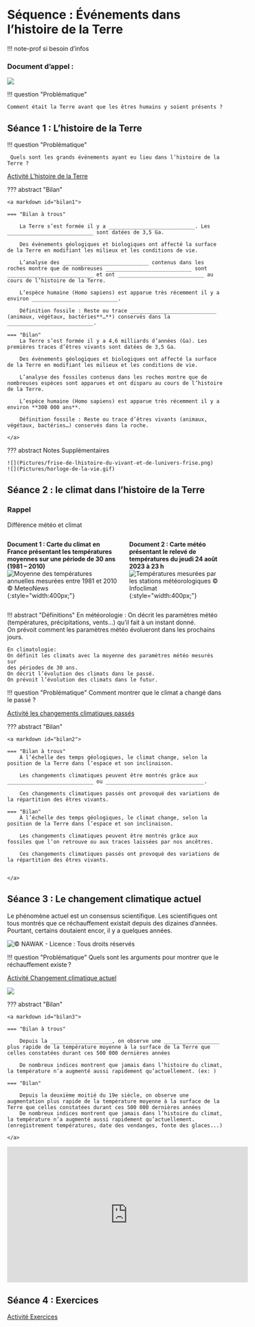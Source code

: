 # Séquence : Événements dans l’histoire de la Terre

!!! note-prof
    si besoin d’infos

### Document d’appel :
![](Pictures/BDVoyageTemps.png)

!!! question "Problématique"

    Comment était la Terre avant que les êtres humains y soient présents ?
    


## Séance 1 : L’histoire de la Terre


!!! question "Problématique"

     Quels sont les grands événements ayant eu lieu dans l’histoire de la Terre ?

[Activité L’histoire de la Terre](../HistoireTerre)


??? abstract "Bilan"

    <a markdown id="bilan1">

    === "Bilan à trous"

        La Terre s’est formée il y a ____________________________. Les ____________________________ sont datées de 3,5 Ga.

        Des évènements géologiques et biologiques ont affecté la surface de la Terre en modifiant les milieux et les conditions de vie.

        L’analyse des ____________________________ contenus dans les roches montre que de nombreuses ____________________________ sont ____________________________ et ont ____________________________ au cours de l’histoire de la Terre.

        L’espèce humaine (Homo sapiens) est apparue très récemment il y a environ ____________________________.

        Définition fossile : Reste ou trace ____________________________ (animaux, végétaux, bactéries**…**) conservés dans la ____________________________.

    === "Bilan"
        La Terre s’est formée il y a 4,6 milliards d’années (Ga). Les premières traces d’êtres vivants sont datées de 3,5 Ga.

        Des évènements géologiques et biologiques ont affecté la surface de la Terre en modifiant les milieux et les conditions de vie.

        L’analyse des fossiles contenus dans les roches montre que de nombreuses espèces sont apparues et ont disparu au cours de l’histoire de la Terre.

        L’espèce humaine (Homo sapiens) est apparue très récemment il y a environ **300 000 ans**.

        Définition fossile : Reste ou trace d’êtres vivants (animaux, végétaux, bactéries…) conservés dans la roche.

    </a>

??? abstract Notes Supplémentaires

    ![](Pictures/frise-de-lhistoire-du-vivant-et-de-lunivers-frise.png)
    ![](Pictures/horloge-de-la-vie.gif)


## Séance 2 : le climat dans l’histoire de la Terre 

### Rappel
Différence météo et climat
<div markdown style="display: flex; flex-direction:row" > 
<div markdown style="display: flex; flex-direction:column; margin-right:20px" > 

**Document 1 : Carte du climat** **en France présentant les températures moyennes sur une période de 30 ans (1981 – 2010)**
![Moyenne des températures annuelles mesurées entre 1981 et 2010 © MeteoNews](Pictures/carteClimat.png){:style="width:400px;"}

</div>

<div markdown style="display: flex; flex-direction:column" > 


**Document 2 : Carte météo présentant le relevé de températures du jeudi 24 août 2023 à 23 h**
![Températures mesurées par les stations météorologiques © Infoclimat](Pictures/carteMeteo.png){:style="width:400px;"}

</div>
</div>

!!! abstract "Définitions"
    En météorologie :
    On décrit les paramètres météo (températures, précipitations, vents…) qu’il fait à un instant donné.  
    On prévoit comment les paramètres météo évolueront dans les prochains
    jours.

    En climatologie: 
    On définit les climats avec la moyenne des paramètres météo mesurés sur
    des périodes de 30 ans.  
    On décrit l’évolution des climats dans le passé.  
    On prévoit l’évolution des climats dans le futur.

!!! question "Problématique"
    Comment montrer que le climat a changé dans le passé ?

[Activité les changements climatiques passés](../chgtsClimatPasses)




??? abstract "Bilan"

    <a markdown id="bilan2">

    === "Bilan à trous"
        À l’échelle des temps géologiques, le climat change, selon la position de la Terre dans l’espace et son inclinaison.

        Les changements climatiques peuvent être montrés grâce aux ____________________________ ou ________________________________.

        Ces changements climatiques passés ont provoqué des variations de la répartition des êtres vivants.

    === "Bilan"
        À l’échelle des temps géologiques, le climat change, selon la position de la Terre dans l’espace et son inclinaison.

        Les changements climatiques peuvent être montrés grâce aux fossiles que l’on retrouve ou aux traces laissées par nos ancêtres.

        Ces changements climatiques passés ont provoqué des variations de la répartition des êtres vivants.


    </a>

<div style="page-break-after: always;"></div>

## Séance 3 : Le changement climatique actuel

Le phénomène actuel est un consensus scientifique. Les scientifiques ont tous montrés que ce réchauffement existait depuis des dizaines d’années. Pourtant, certains doutaient encor, il y a quelques années.


![© NAWAK - Licence : Tous droits réservés](Pictures/caricatureTrumClimat.png)

!!! question "Problématique"
    Quels sont les arguments pour montrer que le réchauffement existe ?

[Activité Changement climatique actuel](../chgtClimatActuel)


![](Pictures/graphTempMoyenne.png)


??? abstract "Bilan"

    <a markdown id="bilan3">

    === "Bilan à trous"
    
        Depuis la ____________________, on observe une __________________ plus rapide de la température moyenne à la surface de la Terre que celles constatées durant ces 500 000 dernières années

        De nombreux indices montrent que jamais dans l’histoire du climat, la température n’a augmenté aussi rapidement qu’actuellement. (ex: )

    === "Bilan"

        Depuis la deuxième moitié du 19e siècle, on observe une augmentation plus rapide de la température moyenne à la surface de la Terre que celles constatées durant ces 500 000 dernières années
        De nombreux indices montrent que jamais dans l’histoire du climat, la température n’a augmenté aussi rapidement qu’actuellement. (enregistrement températures, date des vendanges, fonte des glaces...)

    </a>
    
<iframe width="560" height="315" src="https://www.youtube-nocookie.com/embed/K4Ra2HR27pQ?si=6bDXNQssfdaDFIiT" title="YouTube video player" frameborder="0" allow="accelerometer; autoplay; clipboard-write; encrypted-media; gyroscope; picture-in-picture; web-share" allowfullscreen></iframe>


## Séance 4 : Exercices

[Activité Exercices](../exercices)
